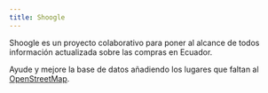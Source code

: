 ```yaml
---
title: Shoogle
---
```


Shoogle es un proyecto colaborativo para poner al alcance de todos información actualizada sobre las compras en Ecuador.

Ayude y mejore la base de datos añadiendo los lugares que faltan al [OpenStreetMap](https://www.openstreetmap.org/).
